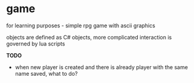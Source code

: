 game
====

for learning purposes - simple rpg game with ascii graphics

objects are defined as C# objects, more complicated interaction is governed by lua scripts

**TODO**

+ when new player is created and there is already player with the same name saved, what to do?